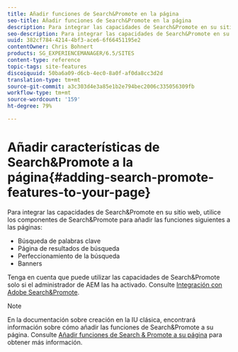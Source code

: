 ```yaml
---
title: Añadir funciones de Search&Promote en la página
seo-title: Añadir funciones de Search&Promote en la página
description: Para integrar las capacidades de Search&Promote en su sitio web, utilice los componentes de Search&Promote para añadir a la página funciones de búsqueda de palabras clave, página de resultados de la búsqueda, perfeccionamiento de la búsqueda y banners
seo-description: Para integrar las capacidades de Search&Promote en su sitio web, utilice los componentes de Search&Promote para añadir a la página funciones de búsqueda de palabras clave, página de resultados de la búsqueda, perfeccionamiento de la búsqueda y banners
uuid: 382cf784-4214-4bf3-ace6-6f66451195e2
contentOwner: Chris Bohnert
products: SG_EXPERIENCEMANAGER/6.5/SITES
content-type: reference
topic-tags: site-features
discoiquuid: 50ba6a09-d6cb-4ec0-8a0f-af0da8cc3d2d
translation-type: tm+mt
source-git-commit: a3c303d4e3a85e1b2e794bec2006c335056309fb
workflow-type: tm+mt
source-wordcount: '159'
ht-degree: 79%

---
```



# Añadir características de Search&amp;Promote a la página{#adding-search-promote-features-to-your-page}

Para integrar las capacidades de Search&amp;Promote en su sitio web, utilice los componentes de Search&amp;Promote para añadir las funciones siguientes a las páginas:

* Búsqueda de palabras clave
* Página de resultados de búsqueda
* Perfeccionamiento de la búsqueda
* Banners

Tenga en cuenta que puede utilizar las capacidades de Search&amp;Promote solo si el administrador de AEM las ha activado. Consulte [Integración con Adobe Search&amp;Promote](/help/sites-administering/search-and-promote.md).

>[!NOTE]
>
>En la documentación sobre creación en la IU clásica, encontrará información sobre cómo añadir las funciones de Search&amp;Promote a su página. Consulte [Añadir funciones de Search &amp; Promote a su página](/help/sites-classic-ui-authoring/classic-feature-search-promote.md) para obtener más información.

